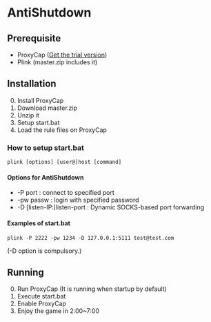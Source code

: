 # AntiShutdown
## Prerequisite
- ProxyCap ([Get the trial version](http://www.proxycap.com/download.html))
- Plink (master.zip includes it)

## Installation
0. Install ProxyCap
1. Download master.zip
2. Unzip it
3. Setup start.bat
4. Load the rule files on ProxyCap

### How to setup start.bat
`plink [options] [user@]host [command]`
#### Options for AntiShutdown
- -P port : connect to specified port
- -pw passw : login with specified password
- -D [listen-IP:]listen-port : Dynamic SOCKS-based port forwarding

#### Examples of start.bat
```
plink -P 2222 -pw 1234 -D 127.0.0.1:5111 test@test.com
```
(-D option is compulsory.)

## Running
0. Run ProxyCap (It is running when startup by default)
1. Execute start.bat
2. Enable ProxyCap
3. Enjoy the game in 2:00~7:00

